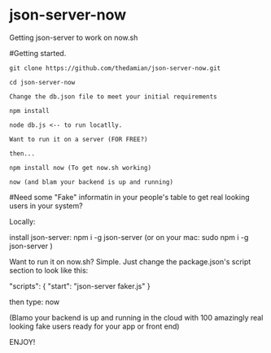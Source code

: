 # json-server-now
Getting json-server to work on now.sh

#Getting started.
``` 
git clone https://github.com/thedamian/json-server-now.git

cd json-server-now

Change the db.json file to meet your initial requirements

npm install 

node db.js <-- to run locatlly.

Want to run it on a server (FOR FREE?) 

then...

npm install now (To get now.sh working)

now (and blam your backend is up and running)
``` 
#Need some "Fake" informatin in your people's table to get real looking users in your system?

Locally:

install json-server:
npm i -g json-server (or on your mac: sudo npm i -g json-server )

Want to run it on now.sh? Simple. 
Just change the package.json's script section to look like this:

"scripts": {
        "start": "json-server faker.js"
    }

then type:
now

(Blamo your backend is up and running in the cloud with 100 amazingly real looking fake users ready for your app or front end)

ENJOY!    